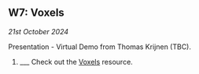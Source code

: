 ## W7: Voxels

*21st October 2024*

Presentation - Virtual Demo from Thomas Krijnen (TBC).

1. ___ Check out the [Voxels](/Concepts/Voxel) resource.


<!--
TOOL IFC.js / IfcOpenShell
1. ___ Meta Draw - [SVG]
3. ___ [IFC.js](/Concepts/IFC.js)

### In Class Activity
* [SVG] Drawing Exercise


[SVG]: /Concepts/SVG
-->
